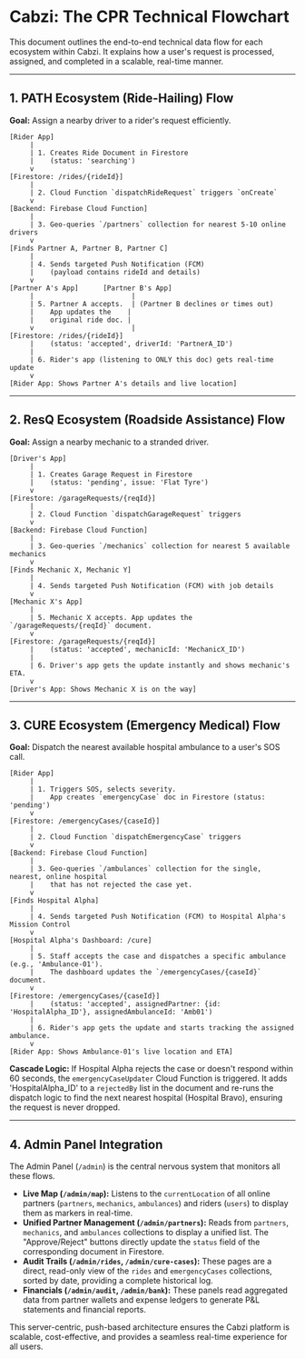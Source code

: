 # Cabzi: The CPR Technical Flowchart

This document outlines the end-to-end technical data flow for each ecosystem within Cabzi. It explains how a user's request is processed, assigned, and completed in a scalable, real-time manner.

---

## 1. PATH Ecosystem (Ride-Hailing) Flow

**Goal:** Assign a nearby driver to a rider's request efficiently.

```
[Rider App]
     |
     | 1. Creates Ride Document in Firestore
     |    (status: 'searching')
     v
[Firestore: /rides/{rideId}]
     |
     | 2. Cloud Function `dispatchRideRequest` triggers `onCreate`
     v
[Backend: Firebase Cloud Function]
     |
     | 3. Geo-queries `/partners` collection for nearest 5-10 online drivers
     v
[Finds Partner A, Partner B, Partner C]
     |
     | 4. Sends targeted Push Notification (FCM)
     |    (payload contains rideId and details)
     v
[Partner A's App]      [Partner B's App]
     |                        |
     | 5. Partner A accepts.  | (Partner B declines or times out)
     |    App updates the    |
     |    original ride doc. |
     v                        |
[Firestore: /rides/{rideId}]
     |    (status: 'accepted', driverId: 'PartnerA_ID')
     |
     | 6. Rider's app (listening to ONLY this doc) gets real-time update
     v
[Rider App: Shows Partner A's details and live location]
```

---

## 2. ResQ Ecosystem (Roadside Assistance) Flow

**Goal:** Assign a nearby mechanic to a stranded driver.

```
[Driver's App]
     |
     | 1. Creates Garage Request in Firestore
     |    (status: 'pending', issue: 'Flat Tyre')
     v
[Firestore: /garageRequests/{reqId}]
     |
     | 2. Cloud Function `dispatchGarageRequest` triggers
     v
[Backend: Firebase Cloud Function]
     |
     | 3. Geo-queries `/mechanics` collection for nearest 5 available mechanics
     v
[Finds Mechanic X, Mechanic Y]
     |
     | 4. Sends targeted Push Notification (FCM) with job details
     v
[Mechanic X's App]
     |
     | 5. Mechanic X accepts. App updates the `/garageRequests/{reqId}` document.
     v
[Firestore: /garageRequests/{reqId}]
     |    (status: 'accepted', mechanicId: 'MechanicX_ID')
     |
     | 6. Driver's app gets the update instantly and shows mechanic's ETA.
     v
[Driver's App: Shows Mechanic X is on the way]
```

---

## 3. CURE Ecosystem (Emergency Medical) Flow

**Goal:** Dispatch the nearest available hospital ambulance to a user's SOS call.

```
[Rider App]
     |
     | 1. Triggers SOS, selects severity.
     |    App creates `emergencyCase` doc in Firestore (status: 'pending')
     v
[Firestore: /emergencyCases/{caseId}]
     |
     | 2. Cloud Function `dispatchEmergencyCase` triggers
     v
[Backend: Firebase Cloud Function]
     |
     | 3. Geo-queries `/ambulances` collection for the single, nearest, online hospital
     |    that has not rejected the case yet.
     v
[Finds Hospital Alpha]
     |
     | 4. Sends targeted Push Notification (FCM) to Hospital Alpha's Mission Control
     v
[Hospital Alpha's Dashboard: /cure]
     |
     | 5. Staff accepts the case and dispatches a specific ambulance (e.g., 'Ambulance-01').
     |    The dashboard updates the `/emergencyCases/{caseId}` document.
     v
[Firestore: /emergencyCases/{caseId}]
     |    (status: 'accepted', assignedPartner: {id: 'HospitalAlpha_ID'}, assignedAmbulanceId: 'Amb01')
     |
     | 6. Rider's app gets the update and starts tracking the assigned ambulance.
     v
[Rider App: Shows Ambulance-01's live location and ETA]

```
**Cascade Logic:** If Hospital Alpha rejects the case or doesn't respond within 60 seconds, the `emergencyCaseUpdater` Cloud Function is triggered. It adds 'HospitalAlpha_ID' to a `rejectedBy` list in the document and re-runs the dispatch logic to find the next nearest hospital (Hospital Bravo), ensuring the request is never dropped.

---

## 4. Admin Panel Integration

The Admin Panel (`/admin`) is the central nervous system that monitors all these flows.

*   **Live Map (`/admin/map`):** Listens to the `currentLocation` of all online partners (`partners`, `mechanics`, `ambulances`) and riders (`users`) to display them as markers in real-time.
*   **Unified Partner Management (`/admin/partners`):** Reads from `partners`, `mechanics`, and `ambulances` collections to display a unified list. The "Approve/Reject" buttons directly update the `status` field of the corresponding document in Firestore.
*   **Audit Trails (`/admin/rides`, `/admin/cure-cases`):** These pages are a direct, read-only view of the `rides` and `emergencyCases` collections, sorted by date, providing a complete historical log.
*   **Financials (`/admin/audit`, `/admin/bank`):** These panels read aggregated data from partner wallets and expense ledgers to generate P&L statements and financial reports.

This server-centric, push-based architecture ensures the Cabzi platform is scalable, cost-effective, and provides a seamless real-time experience for all users.